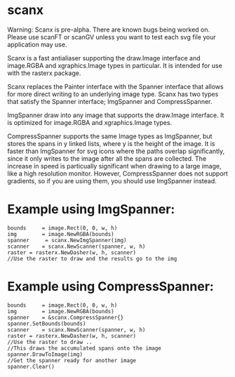 # scanx

Warning: Scanx is pre-alpha. There are known bugs being worked on. Please use scanFT or scanGV unless you want to test each svg file your application may use.

Scanx is a fast antialiaser supporting the draw.Image interface and image.RGBA and xgraphics.Image types in particular. It is intended for use with the rasterx package.

Scanx replaces the Painter interface with the Spanner interface that allows for more direct writing to an underlying image type. Scanx has two types that satisfy the Spanner interface; ImgSpanner and CompressSpanner.

ImgSpanner draw into any image that supports the draw.Image interface. It is optimized for image.RGBA and xgraphics.Image types.

CompressSpanner supports the same Image types as ImgSpanner, but stores the spans in y linked lists, where y is the height of the image. It is faster than ImgSpanner for svg icons where the paths overlap significantly, since it only writes to the image after all the spans are collected. The increase in speed is particually significant when drawing to a large image, like a high resolution monitor. However, CompressSpanner does not support gradients, so if you are using them, you should use ImgSpanner instead.

# Example using ImgSpanner:
```golang
bounds     = image.Rect(0, 0, w, h)
img        = image.NewRGBA(bounds)
spanner     = scanx.NewImgSpanner(img)
scanner    = scanx.NewScanner(spanner, w, h)
raster = rasterx.NewDasher(w, h, scanner)
//Use the raster to draw and the results go to the img
``` 
# Example using CompressSpanner:
```golang  
bounds     = image.Rect(0, 0, w, h)
img        = image.NewRGBA(bounds)
spanner    = &scanx.CompressSpanner{}
spanner.SetBounds(bounds)
scanner    = scanx.NewScanner(spanner, w, h)
raster = rasterx.NewDasher(w, h, scanner)
//Use the raster to draw ..
//This draws the accumulated spans onto the image
spanner.DrawToImage(img)
//Get the spanner ready for another image
spanner.Clear()
``` 
